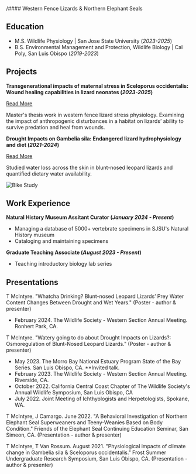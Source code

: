 /#### Western Fence Lizards & Northern Elephant Seals

## Education							       		
- M.S. Wildlife Physiology | San Jose State University (_2023-2025_)	 			        		
- B.S. Environmental Management and Protection, Wildlife Biology | Cal Poly, San Luis Obispo (_2019-2023_)

## Projects
**Transgenerational impacts of maternal stress in Sceloporus occidentalis: Wound healing capabilities in lizard neonates (_2023-2025_)**

[Read More](./stressphysiology.html)

Master's thesis work in western fence lizard stress physiology. Examining the impact of anthropogenic disturbances in a habitat on lizards’ ability to survive predation and heal from wounds.

**Drought Impacts on Gambelia sila: Endangered lizard hydrophysiology and diet (_2021-2024_)**

[Read More](https://www.mdpi.com/1424-8220/22/11/4240)

Studied water loss across the skin in blunt-nosed leopard lizards and quantified dietary water availability. 

![Bike Study](/assets/img/bike_study.jpeg)

## Work Experience
**Natural History Museum Assitant Curator (_January 2024 - Present_)**
- Managing a database of 5000+ vertebrate specimens in SJSU's Natural History museum
- Cataloging and maintaining specimens 

**Graduate Teaching Associate (_August 2023 - Present_)**
- Teaching introductory biology lab series

## Presentations
T McIntyre. "Whatcha Drinking? Blunt-nosed Leopard Lizards’ Prey Water Content Changes Between Drought and Wet Years." (Poster - author & presenter)
- February 2024. The Wildlife Society - Western Section Annual Meeting. Ronhert Park, CA. 

T McIntyre. "Watery going to do about Drought Impacts on Lizards?: Osmoregulation of Blunt-Nosed Leopard Lizards." (Poster - author & presenter)
- May 2023. The Morro Bay National Estuary Program State of the Bay Series. San Luis Obispo, CA. **Invited talk. 
- February 2023. The Wildlife Society - Western Section Annual Meeting. Riverside, CA. 
- October 2022. California Central Coast Chapter of The Wildlife Society's Annual Wildlife Symposium, San Luis Obispo, CA 
- July 2022. Joint Meeting of Ichthyologists and Herpetologists, Spokane, WA. 

T McIntyre, J Camargo. June 2022. "A Behavioral Investigation of Northern Elephant Seal Superweaners and Teeny-Weanies Based on Body Condition." Friends of the Elephant Seal Continuing Education Seminar, San Simeon, CA. (Presentation - author & presenter)

T McIntyre, T Van Rossum. August 2021. "Physiological impacts of climate change in Gambelia sila & Sceloporus occidentalis." Frost Summer Undergraduate Research Symposium, San Luis Obispo, CA. (Presentation - author & presenter)


